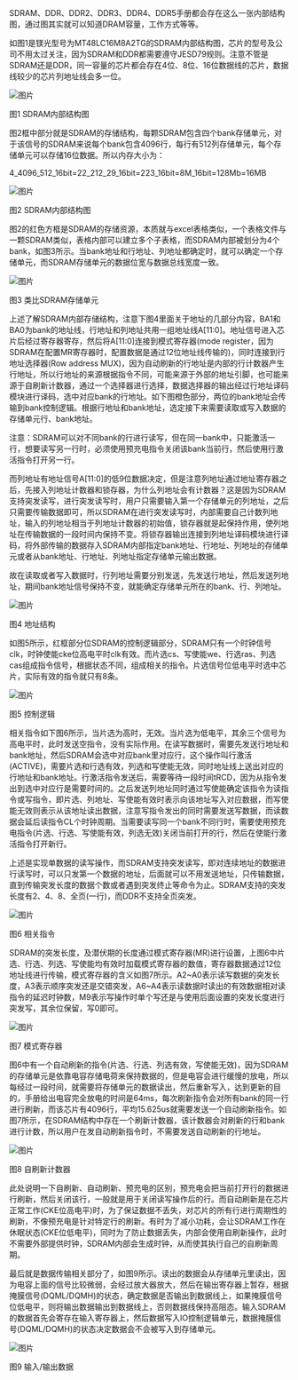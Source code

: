 
SDRAM、DDR、DDR2、DDR3、DDR4、DDR5手册都会存在这么一张内部结构图，通过图其实就可以知道DRAM容量，工作方式等等。  

如图1是镁光型号为MT48LC16M8A2TG的SDRAM内部结构图，芯片的型号及公司不用太过关注，因为SDRAM和DDR都需要遵守JESD79规则。注意不管是SDRAM还是DDR，同一容量的芯片都会存在4位、8位、16位数据线的芯片，数据线较少的芯片列地址线会多一位。

![图片](https://mmbiz.qpic.cn/mmbiz_png/klO6kQM7mKia7bqxaswlRqiar0pAGdsYLAbvmeM15gVT8bUC5pFQ3WXQian1dgiaXgqda1gLGESHB6s0KQ8eZeJeDw/640?wx_fmt=png&wxfrom=13&tp=wxpic)

图1 SDRAM内部结构图

图2框中部分就是SDRAM的存储结构，每颗SDRAM包含四个bank存储单元，对于该信号的SDRAM来说每个bank包含4096行，每行有512列存储单元，每个存储单元可以存储16位数据。所以内存大小为：

4_4096_512_16bit=22_212_29_16bit=223_16bit=8M_16bit=128Mb=16MB

![图片](https://mmbiz.qpic.cn/mmbiz_png/klO6kQM7mKia7bqxaswlRqiar0pAGdsYLAJOABdJz6DicETzOiaRntAD2lUZtxTYYmuVKj7wRAOvkek5SdMAtqMfMg/640?wx_fmt=png&tp=wxpic&wxfrom=5&wx_lazy=1&wx_co=1)

图2 SDRAM内部结构图

图2的红色方框是SDRAM的存储资源，本质就与excel表格类似，一个表格文件与一颗SDRAM类似，表格内部可以建立多个子表格，而SDRAM内部被划分为4个bank，如图3所示。当bank地址和行地址、列地址都确定时，就可以确定一个存储单元，而SDRAM存储单元的数据位宽与数据总线宽度一致。

![图片](https://mmbiz.qpic.cn/mmbiz_png/klO6kQM7mKia7bqxaswlRqiar0pAGdsYLAJaUcdjq14uLBY6l1qAicLQpzro1zE7KQ5biawqqLCDeMJXKHq7n1y1xA/640?wx_fmt=png&tp=wxpic&wxfrom=5&wx_lazy=1&wx_co=1)

图3 类比SDRAM存储单元

上述了解SDRAM内部存储结构，注意下图4里面关于地址的几部分内容，BA1和BA0为bank的地址线，行地址和列地址共用一组地址线A[11:0]。地址信号进入芯片后经过寄存器寄存，然后将A[11:0]连接到模式寄存器(mode register，因为SDRAM在配置MR寄存器时，配置数据是通过12位地址线传输的)，同时连接到行地址选择器(Row address MUX)，因为自动刷新的行地址是内部的行计数器产生行地址，所以行地址的来源根据指令不同，可能来源于外部的地址引脚，也可能来源于自刷新计数器，通过一个选择器进行选择，数据选择器的输出经过行地址译码模块进行译码，选中对应bank的行地址。如下图橙色部分，两位的bank地址会传输到bank控制逻辑。根据行地址和bank地址，选定接下来需要读取或写入数据的存储单元行、bank地址。

注意：SDRAM可以对不同bank的行进行读写，但在同一bank中，只能激活一行，想要读写另一行时，必须使用预充电指令关闭该bank当前行，然后使用行激活指令打开另一行。

而列地址有地址信号A[11:0]的低9位数据决定，但是注意列地址通过地址寄存器之后，先接入列地址计数器和锁存器，为什么列地址会有计数器？这是因为SDRAM支持突发读写，进行突发读写时，用户只需要输入第一个存储单元的列地址，之后只需要传输数据即可，所以SDRAM在进行突发读写时，内部需要自己计数列地址，输入的列地址相当于列地址计数器的初始值，锁存器就是起保持作用，使列地址在传输数据的一段时间内保持不变。将锁存器输出连接到列地址译码模块进行译码，将外部传输的数据存入SDRAM内部指定bank地址、行地址、列地址的存储单元或者从bank地址、行地址、列地址指定存储单元输出数据。

故在读取或者写入数据时，行列地址需要分别发送，先发送行地址，然后发送列地址，期间bank地址信号保持不变，就能确定存储单元所在的bank、行、列地址。

![图片](https://mmbiz.qpic.cn/mmbiz_png/klO6kQM7mKia7bqxaswlRqiar0pAGdsYLAs6R0N5CxnFg53md7eKj7oKkDmu3YIArqj6ia9odsA7QsobjTOia69wQg/640?wx_fmt=png&tp=wxpic&wxfrom=5&wx_lazy=1&wx_co=1)

图4 地址结构

如图5所示，红框部分位SDRAM的控制逻辑部分，SDRAM只有一个时钟信号clk，时钟使能cke位高电平时clk有效。而片选cs、写使能we、行选ras、列选cas组成指令信号，根据状态不同，组成相关的指令。片选信号位低电平时选中芯片，实际有效的指令就只有8条。

![图片](https://mmbiz.qpic.cn/mmbiz_png/klO6kQM7mKia7bqxaswlRqiar0pAGdsYLA2xR5JvR0J4teYzkZU2A5MYDfgO2WGVhwuFicDS6ft1bSZyfia2eLJNyA/640?wx_fmt=png&tp=wxpic&wxfrom=5&wx_lazy=1&wx_co=1)

图5 控制逻辑

相关指令如下图6所示，当片选为高时，无效。当片选为低电平，其余三个信号为高电平时，此时发送空指令，没有实际作用。在读写数据时，需要先发送行地址和bank地址，然后SDRAM会选中对应bank里对应行，这个操作叫行激活(ACTIVE)，需要片选和行选有效，列选和写使能无效，同时地址线上送出对应的行地址和bank地址。行激活指令发送后，需要等待一段时间tRCD，因为从指令发出到选中对应行是需要时间的。之后发送列地址同时通过写使能确定该指令为读指令或写指令，即片选、列地址、写使能有效时表示向该地址写入对应数据，而写使能无效则表示从该地址读出数据，注意写指令发出的同时需要发送写数据，而读数据会延后读指令CL个时钟周期。当需要读写同一个bank不同行时，需要使用预充电指令(片选、行选、写使能有效，列选无效)关闭当前打开的行，然后在使能行激活指令打开新行。

上述是实现单数据的读写操作，而SDRAM支持突发读写，即对连续地址的数据进行读写时，可以只发第一个数据的地址，后面就可以不用发送地址，只传输数据，直到传输突发长度的数据个数或者遇到突发终止等命令为止。SDRAM支持的突发长度有2、4、8、全页(一行)，而DDR不支持全页突发。

![图片](https://mmbiz.qpic.cn/mmbiz_png/klO6kQM7mKia7bqxaswlRqiar0pAGdsYLArOJ1TOGL48mmRz1tnuaMG1ytQIA7iaKnZSdzsDCkeIgxsBEFwf3lshA/640?wx_fmt=png&tp=wxpic&wxfrom=5&wx_lazy=1&wx_co=1)

图6 相关指令

SDRAM的突发长度，及潜伏期的长度通过模式寄存器(MR)进行设置，上图6中片选、行选、列选、写使能均有效时加载模式寄存器的数值，寄存器数据通过12位地址线进行传输，模式寄存器的含义如图7所示。A2~A0表示读写数据的突发长度，A3表示顺序突发还是交错突发，A6~A4表示读数据时读出的有效数据相对读指令的延迟时钟数，M9表示写操作时单个写还是与使用后面设置的突发长度进行突发写，其余位保留，写0即可。

![图片](https://mmbiz.qpic.cn/mmbiz_png/klO6kQM7mKia7bqxaswlRqiar0pAGdsYLAmjLNxUcenaA1xl0Y8qPxe83Lw63Ja2V40WSGPlQicibRrnOsfCValM3Q/640?wx_fmt=png&tp=wxpic&wxfrom=5&wx_lazy=1&wx_co=1)

图7 模式寄存器

图6中有一个自动刷新的指令(片选、行选、列选有效，写使能无效)，因为SDRAM的存储单元是依靠电容存储电荷来保持数据的，但是电容会进行缓慢的放电，所以每经过一段时间，就需要将存储单元的数据读出，然后重新写入，达到更新的目的，手册给出电容完全放电的时间是64ms，每次刷新指令会对所有bank的同一行进行刷新，而该芯片有4096行，平均15.625us就需要发送一个自动刷新指令。如图7所示，在SDRAM结构中存在一个刷新计数器，该计数器会对刷新的行和bank进行计数，所以用户在发自动刷新指令时，不需要发送自动刷新的行地址。

![图片](https://mmbiz.qpic.cn/mmbiz_png/klO6kQM7mKia7bqxaswlRqiar0pAGdsYLAribicZGF6mPvlUtgbvkc8jNaZiaW1LnwekjgFY8gBbS08JVrkIN76RvQQ/640?wx_fmt=png&tp=wxpic&wxfrom=5&wx_lazy=1&wx_co=1)

图8 自刷新计数器

此处说明一下自刷新、自动刷新、预充电的区别，预充电会把当前打开行的数据进行刷新，然后关闭该行，一般就是用于关闭读写操作后的行。而自动刷新是在芯片正常工作(CKE位高电平)时，为了保证数据不丢失，对芯片的所有行进行周期性的刷新，不像预充电是针对特定行的刷新。有时为了减小功耗，会让SDRAM工作在休眠状态(CKE位低电平)，同时为了防止数据丢失，内部会使用自刷新操作，此时不需要外部提供时钟，SDRAM内部会生成时钟，从而使其执行自己的自刷新周期。

最后就是数据传输相关部分了，如图9所示。读出的数据会从存储单元里读出，因为电容上面的信号比较微弱，会经过放大器放大，然后在输出寄存器上暂存，根据掩膜信号(DQML/DQMH)的状态，确定数据是否输出到数据线上，如果掩膜信号位低电平，则将输出数据输出到数据线上，否则数据线保持高阻态。输入SDRAM的数据首先会寄存在输入寄存器上，然后数据写入IO控制逻辑单元，数据掩膜信号(DQML/DQMH)的状态决定数据会不会被写入到存储单元。

![图片](https://mmbiz.qpic.cn/mmbiz_png/klO6kQM7mKia7bqxaswlRqiar0pAGdsYLA5m4BzmPicWx8gFp2z3rckcBrofYibC3t4Ds3bLLggQZpGib631dB2DBWA/640?wx_fmt=png&tp=wxpic&wxfrom=5&wx_lazy=1&wx_co=1)

图9 输入/输出数据